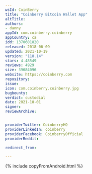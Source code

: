 ```yaml
---
wsId: CoinBerry
title: "Coinberry Bitcoin Wallet App"
altTitle: 
authors:
- danny
appId: com.coinberry.coinberry
appCountry: ca
idd: 1370601820
released: 2018-06-09
updated: 2021-10-19
version: "118.14"
stars: 4.48549
reviews: 4929
size: 39684096
website: https://coinberry.com
repository: 
issue: 
icon: com.coinberry.coinberry.jpg
bugbounty: 
verdict: custodial
date: 2021-10-01
signer: 
reviewArchive:


providerTwitter: CoinberryHQ
providerLinkedIn: coinberry
providerFacebook: CoinberryOfficial
providerReddit: 

redirect_from:

---
```


{% include copyFromAndroid.html %}
